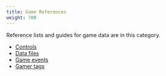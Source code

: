 ```yaml
---
title: Game References
weight: 700
---
```


Reference lists and guides for game data are in this category.

- [Controls](/game-references/controls)
- [Data files](/game-references/data-files)
- [Game events](/game-references/game-events)
- [Gamer tags](/game-references/gamer-tags)

